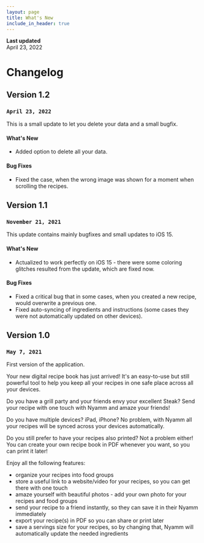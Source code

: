 ```yaml
---
layout: page
title: What's New
include_in_header: true
---
```


**Last updated**  
April 23, 2022

# Changelog

## **Version 1.2**
### `April 23, 2022`
This is a small update to let you delete your data and a small bugfix.

#### What's New
- Added option to delete all your data.

#### Bug Fixes
- Fixed the case, when the wrong image was shown for a moment when scrolling the recipes.

## Version 1.1
### `November 21, 2021`
This update contains mainly bugfixes and small updates to iOS 15.

#### What's New
- Actualized to work perfectly on iOS 15 - there were some coloring glitches resulted from the update, which are fixed now.

#### Bug Fixes
- Fixed a critical bug that in some cases, when you created a new recipe, would overwrite a previous one.
- Fixed auto-syncing of ingredients and instructions (some cases they were not automatically updated on other devices).

## **Version 1.0**
### `May 7, 2021`
First version of the application.

Your new digital recipe book has just arrived! It's an easy-to-use but still powerful tool to help you keep all your recipes in one safe place across all your devices.

Do you have a grill party and your friends envy your excellent Steak? Send your recipe with one touch with Nyamm and amaze your friends!

Do you have multiple devices? iPad, iPhone? No problem, with Nyamm all your recipes will be synced across your devices automatically.

Do you still prefer to have your recipes also printed? Not a problem either! You can create your own recipe book in PDF whenever you want, so you can print it later!

Enjoy all the following features:
- organize your recipes into food groups
- store a useful link to a website/video for your recipes, so you can get there with one touch
- amaze yourself with beautiful photos - add your own photo for your recipes and food groups
- send your recipe to a friend instantly, so they can save it in their Nyamm immediately
- export your recipe(s) in PDF so you can share or print later
- save a servings size for your recipes, so by changing that, Nyamm will automatically update the needed ingredients
